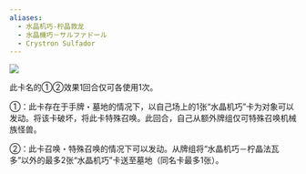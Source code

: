 ```yaml
---
aliases:
  - 水晶机巧-柠晶救龙
  - 水晶機巧－サルファドール
  - Crystron Sulfador
---
```

![](https://cdn.233.momobako.com/ygopro/pics/25865565.jpg!half)

此卡名的①②效果1回合仅可各使用1次。

①：此卡存在于手牌・墓地的情况下，以自己场上的1张“水晶机巧”卡为对象可以发动。将该卡破坏，将此卡特殊召唤。此回合，自己从额外牌组仅可特殊召唤机械族怪兽。

②：此卡召唤・特殊召唤的情况下可以发动。从牌组将“水晶机巧－柠晶法瓦多”以外的最多2张“水晶机巧”卡送至墓地（同名卡最多1张）。

